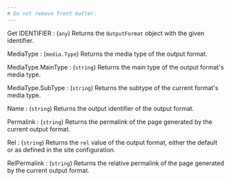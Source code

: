 ```yaml
---
# Do not remove front matter.
---
```


Get IDENTIFIER
: (`any`) Returns the `OutputFormat` object with the given identifier.

MediaType
: (`media.Type`) Returns the media type of the output format.

MediaType.MainType
: (`string`) Returns the main type of the output format's media type.

MediaType.SubType
: (`string`) Returns the subtype of the current format's media type.

Name
: (`string`) Returns the output identifier of the output format.

Permalink
: (`string`) Returns the permalink of the page generated by the current output format.

Rel
: (`string`) Returns the `rel` value of the output format, either the default or as defined in the site configuration.

RelPermalink
: (`string`) Returns the relative permalink of the page generated by the current output format.
